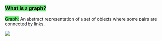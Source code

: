 ### <mark style="background: #69E772;">What is a graph?</mark>

<mark style="background: #69E772;">Graph:</mark> An abstract representation of a set of objects where some pairs are connected by links.

![](https://i.imgur.com/bXoCx5R.png)
